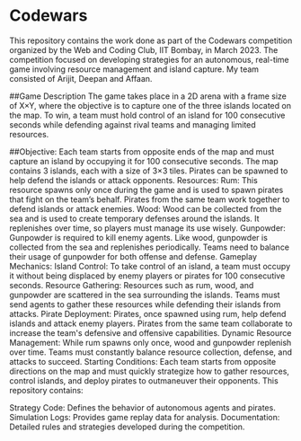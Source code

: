 # Codewars

This repository contains the work done as part of the Codewars competition organized by the Web and Coding Club, IIT Bombay, in March 2023. The competition focused on developing strategies for an autonomous, real-time game involving resource management and island capture. My team consisted of Arijit, Deepan and Affaan.

##Game Description
The game takes place in a 2D arena with a frame size of X×Y, where the objective is to capture one of the three islands located on the map. To win, a team must hold control of an island for 100 consecutive seconds while defending against rival teams and managing limited resources.

##Objective:
Each team starts from opposite ends of the map and must capture an island by occupying it for 100 consecutive seconds.
The map contains 3 islands, each with a size of 3×3 tiles.
Pirates can be spawned to help defend the islands or attack opponents.
Resources:
Rum: This resource spawns only once during the game and is used to spawn pirates that fight on the team’s behalf. Pirates from the same team work together to defend islands or attack enemies.
Wood: Wood can be collected from the sea and is used to create temporary defenses around the islands. It replenishes over time, so players must manage its use wisely.
Gunpowder: Gunpowder is required to kill enemy agents. Like wood, gunpowder is collected from the sea and replenishes periodically. Teams need to balance their usage of gunpowder for both offense and defense.
Gameplay Mechanics:
Island Control: To take control of an island, a team must occupy it without being displaced by enemy players or pirates for 100 consecutive seconds.
Resource Gathering: Resources such as rum, wood, and gunpowder are scattered in the sea surrounding the islands. Teams must send agents to gather these resources while defending their islands from attacks.
Pirate Deployment: Pirates, once spawned using rum, help defend islands and attack enemy players. Pirates from the same team collaborate to increase the team's defensive and offensive capabilities.
Dynamic Resource Management: While rum spawns only once, wood and gunpowder replenish over time. Teams must constantly balance resource collection, defense, and attacks to succeed.
Starting Conditions:
Each team starts from opposite directions on the map and must quickly strategize how to gather resources, control islands, and deploy pirates to outmaneuver their opponents.
This repository contains:

Strategy Code: Defines the behavior of autonomous agents and pirates.
Simulation Logs: Provides game replay data for analysis.
Documentation: Detailed rules and strategies developed during the competition.



